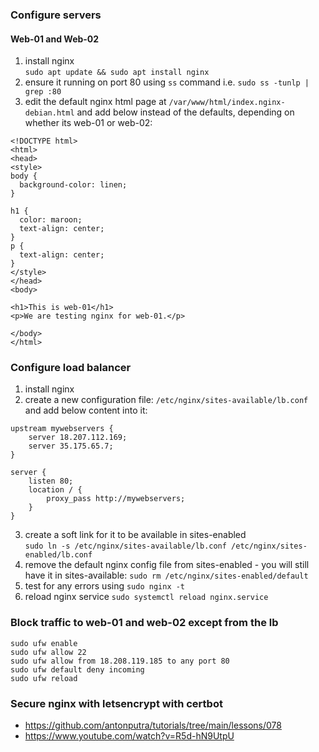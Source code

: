 ### Configure servers
#### Web-01 and Web-02
1. install nginx  
`sudo apt update && sudo apt install nginx`
2. ensure it running on port 80 using  `ss` command i.e. `sudo ss -tunlp | grep :80`
3. edit the default nginx html page at `/var/www/html/index.nginx-debian.html` and add below instead of the defaults, depending on whether its web-01 or web-02:
```
<!DOCTYPE html>
<html>
<head>
<style>
body {
  background-color: linen;
}

h1 {
  color: maroon;
  text-align: center;
}
p {
  text-align: center;
}
</style>
</head>
<body>

<h1>This is web-01</h1>
<p>We are testing nginx for web-01.</p>

</body>
</html>
```

### Configure load balancer
1. install nginx
2. create a new configuration file: `/etc/nginx/sites-available/lb.conf` and add below content into it:
```
upstream mywebservers {
	server 18.207.112.169;
	server 35.175.65.7;
}

server {
	listen 80;
	location / {
		proxy_pass http://mywebservers;
	}
}
```
3. create a soft link for it to be available in sites-enabled  
`sudo ln -s /etc/nginx/sites-available/lb.conf /etc/nginx/sites-enabled/lb.conf`
4. remove the default nginx config file from sites-enabled - you will still have it in sites-available:
`sudo rm /etc/nginx/sites-enabled/default`
5. test for any errors using `sudo nginx -t`
6. reload nginx service `sudo systemctl reload nginx.service`

### Block traffic to web-01 and web-02 except from the lb
`sudo ufw enable`  
`sudo ufw allow 22`  
`sudo ufw allow from 18.208.119.185 to any port 80`  
`sudo ufw default deny incoming`  
`sudo ufw reload`  

### Secure nginx with letsencrypt with certbot
- https://github.com/antonputra/tutorials/tree/main/lessons/078
- https://www.youtube.com/watch?v=R5d-hN9UtpU